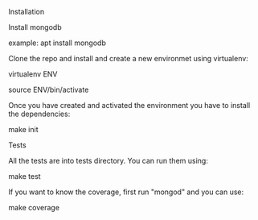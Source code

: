 Installation

Install mongodb

example:
        apt install mongodb


Clone the repo and install and create a new environmet using virtualenv:

virtualenv ENV

source ENV/bin/activate

Once you have created and activated the environment you have to install the dependencies:

make init 

Tests

All the tests are into tests directory. You can run them using:

make test

If you want to know the coverage, first run "mongod" and you can use:

make coverage